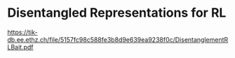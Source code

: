 # Disentangled Representations for RL

https://tik-db.ee.ethz.ch/file/5157fc98c588fe3b8d9e639ea9238f0c/DisentanglementRLBait.pdf